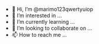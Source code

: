 - 👋 Hi, I’m @marimo123qwertyuiop
- 👀 I’m interested in ...
- 🌱 I’m currently learning ...
- 💞️ I’m looking to collaborate on ...
- 📫 How to reach me ...

<!---
marimo123qwertyuiop/marimo123qwertyuiop is a ✨ special ✨ repository because its `README.md` (this file) appears on your GitHub profile.
You can click the Preview link to take a look at your changes.
--->
